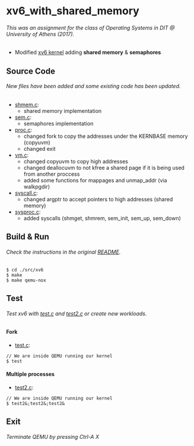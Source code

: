 # xv6_with_shared_memory
###### This was an assignment for the class of Operating Systems in DIT @ University of Athens (2017).
* Modified [xv6 kernel](src/xv6/README) adding **shared memory** & **semaphores**

## Source Code
###### New files have been added and some existing code has been updated.
* [shmem.c](src/xv6/shmem.c): 
  * shared memory implementation
* [sem.c](src/xv6/sem.c): 
  * semaphores implementation
* [proc.c](src/xv6/proc.c): 
  * changed fork to copy the addresses under the KERNBASE memory (copyuvm)
  * changed exit
* [vm.c](src/xv6/vm.c): 
  * changed copyuvm to copy high addresses
  * changed deallocuvm to not kfree a shared page if it is being used from another proccess
  * added some functions for mappages and unmap_addr (via walkpgdir)
* [syscall.c](src/xv6/syscall.c): 
  * changed argptr to accept pointers to high addresses (shared memory)
* [sysproc.c](src/xv6/sysproc.c):
  * added syscalls (shmget, shmrem, sem_init, sem_up, sem_down)

## Build & Run
###### Check the instructions in the original [README](src/xv6/README#L42-L49).
```
$ cd ./src/xv6
$ make
$ make qemu-nox
```

## Test
###### Test xv6 with [test.c](src/xv6/test.c) and [test2.c](src/xv6/test2.c) or create new workloads.
#### Fork
* [test.c](src/xv6/test.c): 
```
// We are inside QEMU running our kernel
$ test
```
#### Multiple processes
* [test2.c](src/xv6/test2.c):
```
// We are inside QEMU running our kernel
$ test2&;test2&;test2&
```

## Exit
###### Terminate QEMU by pressing Ctrl-A X
